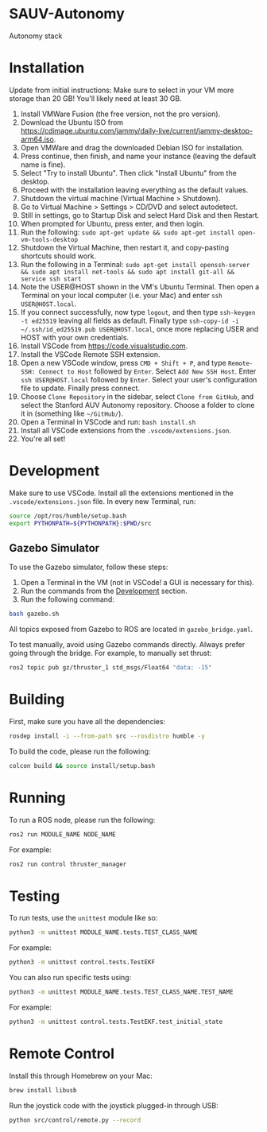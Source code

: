 # SAUV-Autonomy

Autonomy stack

# Installation

Update from initial instructions: Make sure to select in your VM more storage than 20 GB! You'll likely need at least 30 GB.

1. Install VMWare Fusion (the free version, not the pro version).
2. Download the Ubuntu ISO from https://cdimage.ubuntu.com/jammy/daily-live/current/jammy-desktop-arm64.iso.
3. Open VMWare and drag the downloaded Debian ISO for installation.
4. Press continue, then finish, and name your instance (leaving the default name is fine).
5. Select "Try to install Ubuntu". Then click "Install Ubuntu" from the desktop.
6. Proceed with the installation leaving everything as the default values.
7. Shutdown the virtual machine (Virtual Machine > Shutdown).
8. Go to Virtual Machine > Settings > CD/DVD and select autodetect.
9. Still in settings, go to Startup Disk and select Hard Disk and then Restart.
10. When prompted for Ubuntu, press enter, and then login.
11. Run the following: `sudo apt-get update && sudo apt-get install open-vm-tools-desktop`
12. Shutdown the Virtual Machine, then restart it, and copy-pasting shortcuts should work.
13. Run the following in a Terminal: `sudo apt-get install openssh-server && sudo apt install net-tools && sudo apt install git-all && service ssh start`
14. Note the USER@HOST shown in the VM's Ubuntu Terminal. Then open a Terminal on your local computer (i.e. your Mac) and enter `ssh USER@HOST.local`.
15. If you connect successfully, now type `logout`, and then type `ssh-keygen -t ed25519` leaving all fields as default. Finally type `ssh-copy-id -i ~/.ssh/id_ed25519.pub USER@HOST.local`, once more replacing USER and HOST with your own credentials.
16. Install VSCode from https://code.visualstudio.com.
17. Install the VSCode Remote SSH extension.
18. Open a new VSCode window, press `CMD + Shift + P`, and type `Remote-SSH: Connect to Host` followed by `Enter`. Select `Add New SSH Host`. Enter `ssh USER@HOST.local` followed by `Enter`. Select your user's configuration file to update. Finally press connect.
19. Choose `Clone Repository` in the sidebar, select `Clone from GitHub`, and select the Stanford AUV Autonomy repository. Choose a folder to clone it in (something like `~/GitHub/`).
20. Open a Terminal in VSCode and run: `bash install.sh`
21. Install all VSCode extensions from the `.vscode/extensions.json`.
22. You're all set!

# Development

Make sure to use VSCode. Install all the extensions mentioned in the `.vscode/extensions.json` file.
In every new Terminal, run:
```bash
source /opt/ros/humble/setup.bash
export PYTHONPATH=${PYTHONPATH}:$PWD/src
```

## Gazebo Simulator

To use the Gazebo simulator, follow these steps:
1. Open a Terminal in the VM (not in VSCode! a GUI is necessary for this).
2. Run the commands from the [Development](#development) section.
3. Run the following command:
```bash
bash gazebo.sh
```

All topics exposed from Gazebo to ROS are located in `gazebo_bridge.yaml`.

To test manually, avoid using Gazebo commands directly. Always prefer going through the bridge. For example, to manually set thrust:
```bash
ros2 topic pub gz/thruster_1 std_msgs/Float64 "data: -15"
```

# Building

First, make sure you have all the dependencies:
```bash
rosdep install -i --from-path src --rosdistro humble -y
```
To build the code, please run the following:
```bash
colcon build && source install/setup.bash
```

# Running

To run a ROS node, please run the following:
```bash
ros2 run MODULE_NAME NODE_NAME
```
For example:
```bash
ros2 run control thruster_manager
```

# Testing

To run tests, use the `unittest` module like so:
```bash
python3 -m unittest MODULE_NAME.tests.TEST_CLASS_NAME
```
For example:
```bash
python3 -m unittest control.tests.TestEKF
```
You can also run specific tests using:
```bash
python3 -m unittest MODULE_NAME.tests.TEST_CLASS_NAME.TEST_NAME
```
For example:
```bash
python3 -m unittest control.tests.TestEKF.test_initial_state
```

# Remote Control

Install this through Homebrew on your Mac:
```bash
brew install libusb
```

Run the joystick code with the joystick plugged-in through USB:
```bash
python src/control/remote.py --record